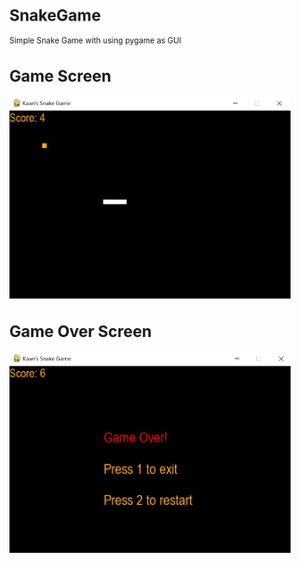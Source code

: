 # SnakeGame
Simple Snake Game with using pygame as GUI

# Game Screen
![alt text](https://github.com/kaancorum-git/SnakeGame/blob/main/game.jpeg)

# Game Over Screen
![alt text](https://github.com/kaancorum-git/SnakeGame/blob/main/end.jpeg)
